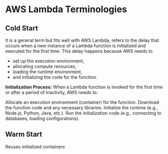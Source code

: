 # AWS Lambda Terminologies

## Cold Start

It is a general term but fits well with AWS Lambda, refers to the delay that occurs when a new instance of a Lambda function is initialized and executed for the first time. This delay happens because AWS needs to 
- set up the execution environment, 
- allocating compute resources, 
- loading the runtime environment, 
- and initializing the code for the function.

**Initialization Process:** When a Lambda function is invoked for the first time or after a period of inactivity, AWS needs to:

Allocate an execution environment (container) for the function.
Download the function code and any necessary libraries.
Initialize the runtime (e.g., Node.js, Python, Java, etc.).
Run the initialization code (e.g., connecting to databases, loading configurations).

## Warm Start

Reuses initialized containers

